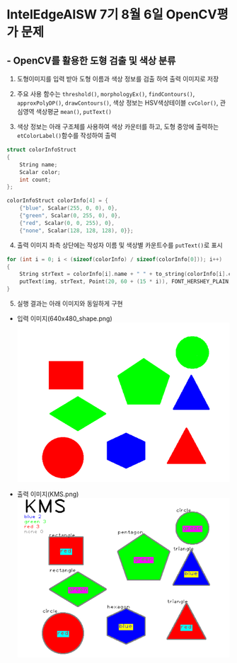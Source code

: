 # IntelEdgeAISW 7기 8월 6일 OpenCV평가 문제

## - OpenCV를 활용한 도형 검출 및 색상 분류

1. 도형이미지를 입력 받아 도형 이름과 색상 정보를 검출 하여 출력 이미지로 저장

2. 주요 사용 함수는 `threshold()`, `morphologyEx()`, `findContours()`, `approxPolyDP()`, `drawContours()`, 색상 정보는 HSV색상테이블 `cvColor()`, 관심영역 색상평균 `mean()`, `putText()`

3. 색상 정보는 아래 구조체를 사용하여 색상 카운터를 하고, 도형 중앙에 출력하는 `etColorLabel()`함수를 작성하여 출력
```c
struct colorInfoStruct
{
    String name;
    Scalar color;
    int count;
};
```
```c
colorInfoStruct colorInfo[4] = {
    {"blue", Scalar(255, 0, 0), 0},
    {"green", Scalar(0, 255, 0), 0},
    {"red", Scalar(0, 0, 255), 0},
    {"none", Scalar(128, 128, 128), 0}};
```

4. 출력 이미지 좌측 상단에는 작성자 이름 및 색상별 카운트수를 `putText()`로 표시
```c
for (int i = 0; i < (sizeof(colorInfo) / sizeof(colorInfo[0])); i++)
{
    String strText = colorInfo[i].name + " " + to_string(colorInfo[i].count);
    putText(img, strText, Point(20, 60 + (15 * i)), FONT_HERSHEY_PLAIN, 1, colorInfo[i].color, 1);
}
```

5. 실행 결과는 아래 이미지와 동일하게 구현

- 입력 이미지(640x480_shape.png)
![입력 이미지(640x480_shape.png)](./640x480_shape.png)

- 출력 이미지(KMS.png)
![출력 이미지(KMS.png)](./KMS.png)